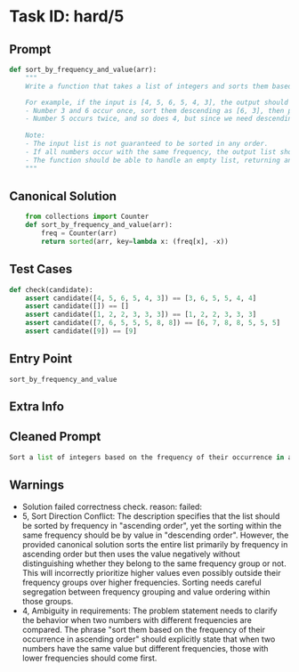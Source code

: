 # Task ID: hard/5

## Prompt

```python
def sort_by_frequency_and_value(arr):
    """
    Write a function that takes a list of integers and sorts them based on the frequency of their occurrence in ascending order and by their value in descending order within the same frequency.

    For example, if the input is [4, 5, 6, 5, 4, 3], the output should be [3, 6, 5, 5, 4, 4] because:
    - Number 3 and 6 occur once, sort them descending as [6, 3], then place them because of ascending order of frequency.
    - Number 5 occurs twice, and so does 4, but since we need descending order in the same frequency, the highest value (5) comes before 4.
    
    Note:
    - The input list is not guaranteed to be sorted in any order.
    - If all numbers occur with the same frequency, the output list should be sorted in descending order.
    - The function should be able to handle an empty list, returning an empty list in this case.
    """

```

## Canonical Solution

```python
    from collections import Counter
    def sort_by_frequency_and_value(arr):
        freq = Counter(arr)
        return sorted(arr, key=lambda x: (freq[x], -x))
```

## Test Cases

```python
def check(candidate):
    assert candidate([4, 5, 6, 5, 4, 3]) == [3, 6, 5, 5, 4, 4]
    assert candidate([]) == []
    assert candidate([1, 2, 2, 3, 3, 3]) == [1, 2, 2, 3, 3, 3]
    assert candidate([7, 6, 5, 5, 5, 8, 8]) == [6, 7, 8, 8, 5, 5, 5]
    assert candidate([9]) == [9]
```

## Entry Point

`sort_by_frequency_and_value`

## Extra Info

## Cleaned Prompt

```python
Sort a list of integers based on the frequency of their occurrence in ascending order and by their value in descending order within the same frequency. Given a list of integers, sort and return the list accordingly. Ensure the function handles empty lists by returning an empty list.
```

## Warnings

- Solution failed correctness check. reason: failed: 
- 5, Sort Direction Conflict: The description specifies that the list should be sorted by frequency in "ascending order", yet the sorting within the same frequency should be by value in "descending order". However, the provided canonical solution sorts the entire list primarily by frequency in ascending order but then uses the value negatively without distinguishing whether they belong to the same frequency group or not. This will incorrectly prioritize higher values even possibly outside their frequency groups over higher frequencies. Sorting needs careful segregation between frequency grouping and value ordering within those groups.
- 4, Ambiguity in requirements: The problem statement needs to clarify the behavior when two numbers with different frequencies are compared. The phrase "sort them based on the frequency of their occurrence in ascending order" should explicitly state that when two numbers have the same value but different frequencies, those with lower frequencies should come first.

